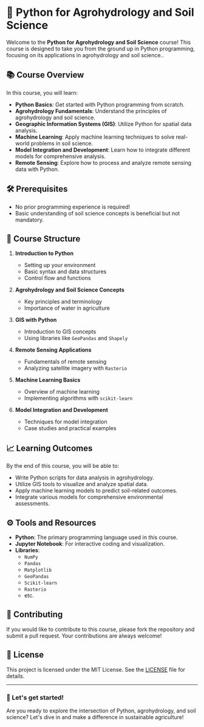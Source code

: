 # 🌱 Python for Agrohydrology and Soil Science

Welcome to the **Python for Agrohydrology and Soil Science** course! This course is designed to take you from the ground up in Python programming, focusing on its applications in agrohydrology and soil science..

## 📚 Course Overview

In this course, you will learn:

- **Python Basics**: Get started with Python programming from scratch.
- **Agrohydrology Fundamentals**: Understand the principles of agrohydrology and soil science.
- **Geographic Information Systems (GIS)**: Utilize Python for spatial data analysis.
- **Machine Learning**: Apply machine learning techniques to solve real-world problems in soil science.
- **Model Integration and Development**: Learn how to integrate different models for comprehensive analysis.
- **Remote Sensing**: Explore how to process and analyze remote sensing data with Python.

## 🛠️ Prerequisites

- No prior programming experience is required!
- Basic understanding of soil science concepts is beneficial but not mandatory.

## 📅 Course Structure

1. **Introduction to Python**
   - Setting up your environment
   - Basic syntax and data structures
   - Control flow and functions

2. **Agrohydrology and Soil Science Concepts**
   - Key principles and terminology
   - Importance of water in agriculture

3. **GIS with Python**
   - Introduction to GIS concepts
   - Using libraries like `GeoPandas` and `Shapely`

4. **Remote Sensing Applications**
   - Fundamentals of remote sensing
   - Analyzing satellite imagery with `Rasterio`

5. **Machine Learning Basics**
   - Overview of machine learning
   - Implementing algorithms with `scikit-learn`

6. **Model Integration and Development**
   - Techniques for model integration
   - Case studies and practical examples



## 📈 Learning Outcomes

By the end of this course, you will be able to:

- Write Python scripts for data analysis in agrohydrology.
- Utilize GIS tools to visualize and analyze spatial data.
- Apply machine learning models to predict soil-related outcomes.
- Integrate various models for comprehensive environmental assessments.

## ⚙️ Tools and Resources

- **Python**: The primary programming language used in this course.
- **Jupyter Notebook**: For interactive coding and visualization.
- **Libraries**: 
  - `NumPy`
  - `Pandas`
  - `Matplotlib`
  - `GeoPandas`
  - `Scikit-learn`
  - `Rasterio`
  - etc.
  

## 🤝 Contributing

If you would like to contribute to this course, please fork the repository and submit a pull request. Your contributions are always welcome!

## 📄 License

This project is licensed under the MIT License. See the [LICENSE](LICENSE) file for details.

---

### 🚀 Let's get started!

Are you ready to explore the intersection of Python, agrohydrology, and soil science? Let's dive in and make a difference in sustainable agriculture!
